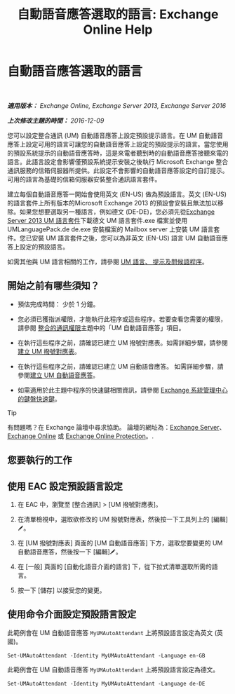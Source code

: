 ﻿---
title: '自動語音應答選取的語言: Exchange Online Help'
TOCTitle: 自動語音應答選取的語言
ms:assetid: 3a1c1ec0-c726-41fb-a294-59faab205609
ms:mtpsurl: https://technet.microsoft.com/zh-tw/library/Aa997306(v=EXCHG.150)
ms:contentKeyID: 50553963
ms.date: 05/23/2018
mtps_version: v=EXCHG.150
ms.translationtype: MT
---

# 自動語音應答選取的語言

 

_**適用版本：** Exchange Online, Exchange Server 2013, Exchange Server 2016_

_**上次修改主題的時間：** 2016-12-09_

您可以設定整合通訊 (UM) 自動語音應答上設定預設提示語言。在 UM 自動語音應答上設定可用的語言可讓您的自動語音應答上設定的預設提示的語言。當您使用的預設系統提示的自動語音應答時，這是來電者聽到時的自動語音應答接聽來電的語言。此語言設定會影響僅預設系統提示安裝之後執行 Microsoft Exchange 整合通訊服務的信箱伺服器所提供。此設定不會影響的自動語音應答設定的自訂提示。可用的語言為基礎的信箱伺服器安裝整合通訊語言套件。

建立每個自動語音應答一開始會使用英文 (EN-US) 做為預設語言。英文 (EN-US) 的語言套件上所有版本的Microsoft Exchange 2013 的預設會安裝且無法加以移除。如果您想要選取另一種語言，例如德文 (DE-DE)，您必須先從[Exchange Server 2013 UM 語言套件](https://go.microsoft.com/fwlink/?linkid=266542)下載德文 UM 語言套件.exe 檔案並使用 UMLanguagePack.de de.exe 安裝檔案的 Mailbox server 上安裝 UM 語言套件。您已安裝 UM 語言套件之後，您可以為非英文 (EN-US) 語言 UM 自動語音應答上設定的預設語言。

如需其他與 UM 語言相關的工作，請參閱 [UM 語言、 提示及問候語程序](um-languages-prompts-and-greetings-procedures-exchange-2013-help.md)。

## 開始之前有哪些須知？

  - 預估完成時間： 少於 1 分鐘。

  - 您必須已獲指派權限，才能執行此程序或這些程序。若要查看您需要的權限，請參閱 [整合的通訊權限](unified-messaging-permissions-exchange-2013-help.md)主題中的「UM 自動語音應答」項目。

  - 在執行這些程序之前，請確認已建立 UM 撥號對應表。如需詳細步驟，請參閱[建立 UM 撥號對應表](create-a-um-dial-plan-exchange-2013-help.md)。

  - 在執行這些程序之前，請確認已建立 UM 自動語音應答。 如需詳細步驟，請參閱[建立 UM 自動語音應答](create-a-um-auto-attendant-exchange-2013-help.md)。

  - 如需適用於此主題中程序的快速鍵相關資訊，請參閱 [Exchange 系統管理中心的鍵盤快速鍵](keyboard-shortcuts-in-the-exchange-admin-center-exchange-online-protection-help.md)。


> [!TIP]  
> 有問題嗎？在 Exchange 論壇中尋求協助。 論壇的網址為：<a href="https://go.microsoft.com/fwlink/p/?linkid=60612">Exchange Server</a>、 <a href="https://go.microsoft.com/fwlink/p/?linkid=267542">Exchange Online</a> 或 <a href="https://go.microsoft.com/fwlink/p/?linkid=285351">Exchange Online Protection</a>。.




## 您要執行的工作

## 使用 EAC 設定預設語言設定

1.  在 EAC 中，瀏覽至 \[整合通訊\] \> \[UM 撥號對應表\]。

2.  在清單檢視中，選取欲修改的 UM 撥號對應表，然後按一下工具列上的 \[編輯\]![編輯圖示](images/JJ218640.6f53ccb2-1f13-4c02-bea0-30690e6ea71d(EXCHG.150).gif "編輯圖示")。

3.  在 \[UM 撥號對應表\] 頁面的 \[UM 自動語音應答\] 下方，選取您要變更的 UM 自動語音應答，然後按一下 \[編輯\]![編輯圖示](images/JJ218640.6f53ccb2-1f13-4c02-bea0-30690e6ea71d(EXCHG.150).gif "編輯圖示")。

4.  在 \[一般\] 頁面的 \[自動化語音介面的語言\] 下，從下拉式清單選取所需的語言。

5.  按一下 \[儲存\] 以接受您的變更。

## 使用命令介面設定預設語言設定

此範例會在 UM 自動語音應答 `MyUMAutoAttendant` 上將預設語言設定為英文 (英國)。

    Set-UMAutoAttendant -Identity MyUMAutoAttendant -Language en-GB

此範例會在 UM 自動語音應答 `MyUMAutoAttendant` 上將預設語言設定為德文。

    Set-UMAutoAttendant -Identity MyUMAutoAttendant -Language de-DE


